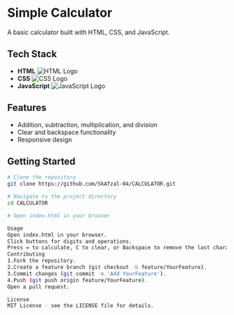 # Simple Calculator

A basic calculator built with HTML, CSS, and JavaScript.

## Tech Stack

- **HTML** ![HTML Logo](https://img.icons8.com/color/48/000000/html-5.png)
- **CSS** ![CSS Logo](https://img.icons8.com/color/48/000000/css3.png)
- **JavaScript** ![JavaScript Logo](https://img.icons8.com/color/48/000000/javascript.png)

## Features

- Addition, subtraction, multiplication, and division
- Clear and backspace functionality
- Responsive design

## Getting Started

```bash
# Clone the repository
git clone https://github.com/SkAfzal-04/CALCULATOR.git

# Navigate to the project directory
cd CALCULATOR 

# Open index.html in your browser

Usage
Open index.html in your browser.
Click buttons for digits and operations.
Press = to calculate, C to clear, or Backspace to remove the last character.
Contributing
1.Fork the repository.
2.Create a feature branch (git checkout -b feature/YourFeature).
3.Commit changes (git commit -m 'Add YourFeature').
4.Push (git push origin feature/YourFeature).
Open a pull request.

License
MIT License - see the LICENSE file for details.

